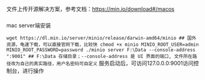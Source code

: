 文件上传开源解决方案，参考文档：https://min.io/download#/macos

###
mac server端安装 

`wget https://dl.min.io/server/minio/release/darwin-amd64/minio ## 国外资源，龟速下载，可以直接官网下载，比较快
chmod +x minio
MINIO_ROOT_USER=admin MINIO_ROOT_PASSWORD=password ./minio server F:\Data --console-address ":9001" ## F:\Data 存储目录；--console-address 是 UI 界面的端口,
文件所在路径改为自己的真实路径，用户名密码可自定义`
服务启动后，可访问127.0.0.0:9001访问控制台，进行操作
